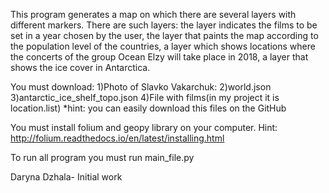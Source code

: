 
This program generates a map on which there are several layers with different markers. There are such layers: the
layer indicates the films to be set in a year chosen by the user, the layer that paints the map according to the
population level of the countries, a layer which shows locations where the concerts of the group Ocean Elzy will take
place in 2018, a layer that shows the ice cover in Antarctica.

You must download:
1)Photo of Slavko Vakarchuk:
2)world.json
3)antarctic_ice_shelf_topo.json
4)File with films(in my project it is location.list)
*hint: you can easily download this files on the GitHub

You must install folium and geopy library on your computer. Hint: http://folium.readthedocs.io/en/latest/installing.html

To run all program you must run main_file.py

Daryna Dzhala- Initial work
